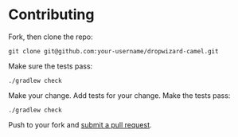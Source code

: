 # Contributing

Fork, then clone the repo:

    git clone git@github.com:your-username/dropwizard-camel.git

Make sure the tests pass:

    ./gradlew check

Make your change. Add tests for your change. Make the tests pass:

    ./gradlew check

Push to your fork and [submit a pull request][pr].

[pr]: https://github.com/commercehub-oss/dropwizard-camel/compare/
